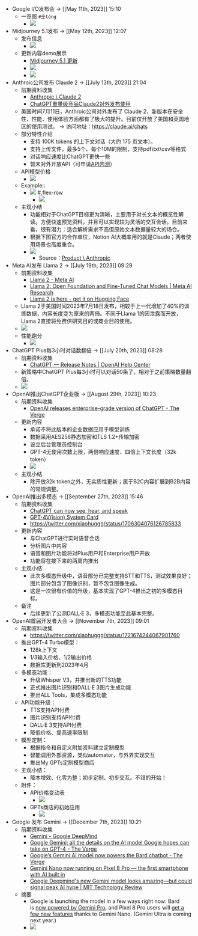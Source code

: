 - Google I/O发布会 -> [[May 11th, 2023]] 15:10
    - 一览图 `#仝tóng`
        - ![](https://firebasestorage.googleapis.com/v0/b/firescript-577a2.appspot.com/o/imgs%2Fapp%2FInsightSphere%2FysfvNlzgxq.png?alt=media&token=61de5c68-86a9-4e1c-9965-723236e1d802)
- Midjourney 5.1发布 -> [[May 12th, 2023]] 12:07
    - 发布信息
        - ![](https://firebasestorage.googleapis.com/v0/b/firescript-577a2.appspot.com/o/imgs%2Fapp%2FInsightSphere%2F6VFpSQfsr0.png?alt=media&token=6374671e-2152-4a4b-8b9d-943e8b716a39)
    - 更新内容demo展示
        - [Midjourney 5.1 更新](https://mp.weixin.qq.com/s/wxX-R6VAL3W8zEF74gVGBg)
        - ![](https://firebasestorage.googleapis.com/v0/b/firescript-577a2.appspot.com/o/imgs%2Fapp%2FInsightSphere%2FZDaDojiGev.png?alt=media&token=078ac84c-a479-413c-b6b0-ca692cc6af19)
        - ![](https://firebasestorage.googleapis.com/v0/b/firescript-577a2.appspot.com/o/imgs%2Fapp%2FInsightSphere%2FxaPdsTQXPc.png?alt=media&token=6e40a336-c872-49de-b2f1-d940009603a6)
- Anthroic公司发布 Claude 2 -> [[July 13th, 2023]] 21:04
    - 前期资料收集
        - [Anthropic \ Claude 2](https://www.anthropic.com/index/claude-2)
        - [ChatGPT重量级竞品Claude2对外发布使用](https://mp.weixin.qq.com/s/BMSkfATF4Q01dsuic9c7TA)
    - 美国时间7月11日，Anthroic公司对外发布了 Claude 2，新版本在安全性、性能、使用体验方面都有了极大的提升。目前仅开放了美国和英国地区的使用测试。 -> 访问地址：https://claude.ai/chats
    - 部分特性介绍
        - 支持 100K tokens 的上下文对话（大约 175 页文本）。
        - 支持上传文件，最多5个、每个10M的限制，支持pdf\txt\csv等格式
        - 对话响应速度比ChatGPT更快一些
        - 暂未对外开放API（可申请[API内测](https://www.anthropic.com/product)）
    - API模型价格
        - ![](https://firebasestorage.googleapis.com/v0/b/firescript-577a2.appspot.com/o/imgs%2Fapp%2FInsightSphere%2Fc7OvIX6_J2.png?alt=media&token=3128f8fe-4bc4-456e-b70e-97570697fbeb)
    - Example::
        - ![](https://firebasestorage.googleapis.com/v0/b/firescript-577a2.appspot.com/o/imgs%2Fapp%2FInsightSphere%2FZrxmIz7giF.png?alt=media&token=f61dd360-ed23-488e-ae4b-c4baf92faca9)
#.flex-row
            - ![](https://firebasestorage.googleapis.com/v0/b/firescript-577a2.appspot.com/o/imgs%2Fapp%2FInsightSphere%2FBrsDj5bObf.png?alt=media&token=1fea29eb-a75d-4e9d-b14e-9bdef711a4c5)
    - 主观小结
        - 功能相对于ChatGPT目标更为清晰，主要用于对长文本的概览性解读。方便快速预览资料，并且可以实现较为灵活的交互会话。目前来看，很有潜力：适合解析需求不高但原始文本数据量较大的场合。
        - 根据下图官方的合作单位，Notion AI大概率用的就是Claude；两者使用场景也高度重合。
        - ![](https://firebasestorage.googleapis.com/v0/b/firescript-577a2.appspot.com/o/imgs%2Fapp%2FInsightSphere%2FqAPzwTQmdQ.png?alt=media&token=d4d37820-3f32-4d72-8be7-d71ce8862b8d)
            - Source：[Product \ Anthropic](https://www.anthropic.com/product)
- Meta AI发布 Llama 2 -> [[July 19th, 2023]] 09:29
    - 前期资料收集
        - [Llama 2 - Meta AI](https://ai.meta.com/llama/)
        - [Llama 2: Open Foundation and Fine-Tuned Chat Models | Meta AI Research](https://ai.meta.com/research/publications/llama-2-open-foundation-and-fine-tuned-chat-models/)
        - [Llama 2 is here - get it on Hugging Face](https://huggingface.co/blog/llama2)
    - Llama 2于美国时间2023年7月18日发布，相较于上一代增加了40%的训练数据，内容长度变为原来的两倍。不同于Llama 1的因泄露而开放，Llama 2直接将免费供研究目的或商业目的使用。
    - ![](https://firebasestorage.googleapis.com/v0/b/firescript-577a2.appspot.com/o/imgs%2Fapp%2FInsightSphere%2FUKVGU__tYa.png?alt=media&token=dad2355d-b75c-4447-b961-80cdc8ab3ba5)
    - 性能跑分
        - ![](https://firebasestorage.googleapis.com/v0/b/firescript-577a2.appspot.com/o/imgs%2Fapp%2FInsightSphere%2FtCpA61OTBR.png?alt=media&token=1d24f0a7-42a5-4b19-9ed2-3202196aab1a)
- ChatGPT Plus每3小时对话数翻倍 -> [[July 20th, 2023]] 08:28
    - 前期资料收集
        - [ChatGPT — Release Notes | OpenAI Help Center](https://help.openai.com/en/articles/6825453-chatgpt-release-notes)
    - 新策略中ChatGPT Plus每3小时可以对话50条了，相对于之前策略数量翻倍。
    - ![](https://firebasestorage.googleapis.com/v0/b/firescript-577a2.appspot.com/o/imgs%2Fapp%2FInsightSphere%2FDl8vQCoH4d.png?alt=media&token=cfaed090-a59d-4b3e-b7be-3b6c056b0f27)
- OpenAI推出ChatGPT企业版 -> [[August 29th, 2023]] 10:23
    - 前期资料收集
        - [OpenAI releases enterprise-grade version of ChatGPT - The Verge](https://www.theverge.com/2023/8/28/23849453/openai-chatgpt-enterprise-grade-version)
    - 更新内容
        - 承诺不将此版本的企业数据应用于模型训练
        - 数据采用AES256静态加密和TLS 1.2+传输加密
        - 设立后台管理员控制台
        - GPT-4无使用次数上限，两倍响应速度、四倍上下文长度（32k token）
        - ![](https://firebasestorage.googleapis.com/v0/b/firescript-577a2.appspot.com/o/imgs%2Fapp%2FInsightSphere%2FFtRRMX7tyr.jpeg?alt=media&token=7e959150-443a-4495-8fa4-2bd8c60f9ccc)
    - 主观小结
        - 除开放32k token之外，无实质性更新；属于B2C内容扩展到B2B内容的常规调整。
- OpenAI推出多模态 -> [[September 27th, 2023]] 15:46
    - 前期资料收集
        - [ChatGPT can now see, hear, and speak](https://openai.com/blog/chatgpt-can-now-see-hear-and-speak)
        - [GPT-4V(ision) System Card](https://cdn.openai.com/papers/GPTV_System_Card.pdf)
        - https://twitter.com/xiaohuggg/status/1706304076126785833
    - 更新内容
        - 与ChatGPT进行实时语音会话
        - 分析图片中内容
        - 语音和图片功能将对Plus用户和Enterprise用户开放
        - 功能将在接下来的两周内推出
    - 主观小结
        - 此次多模态升级中，语音部分已完整支持STT和TTS，测试效果良好；图片部分包含了图像识别，暂不包含图像生成。
        - 这是一次很有价值的升级，基本实现了GPT-4推出之初的多模态目标。
    - 备注
        - 后续更新了公测DALL·E 3，多模态功能至此基本完整。
- OpenAI首届开发者大会 -> [[November 7th, 2023]] 09:01
    - 前期资料收集
        - https://twitter.com/xiaohuggg/status/1721674244067901760
    - 推出GPT-4 Turbo模型：
        - 128k上下文
        - 1/3输入价格、1/2输出价格
        - 数据库更新到2023年4月
    - 多模态功能：
        - 升级Whisper V3，并推出新的TTS功能
        - 正式推出图片识别和DALL·E 3图片生成功能
        - 推出ALL Tools，集成多模态功能
    - API功能升级：
        - TTS支持API付费
        - 图片识别支持API付费
        - DALL·E 3支持API付费
        - 降低价格、提高速率限制
    - 模型定制：
        - 根据指令和自定义附加资料建立定制模型
        - 智能调用外部资源，类似automator，与外界实现交互
        - 推出My GPTs定制模型商店
    - 主观小结：
        - 降本增效、化零为整；初步定制、初步交互。不错的开始！
    - 附件：
        - API价格变动表
            - ![](https://firebasestorage.googleapis.com/v0/b/firescript-577a2.appspot.com/o/imgs%2Fapp%2FInsightSphere%2FxHiLUUKyGy.png?alt=media&token=79305bc0-b7dc-4532-81bd-684e48af8258)
        - GPTs商店的初始应用
            - ![](https://firebasestorage.googleapis.com/v0/b/firescript-577a2.appspot.com/o/imgs%2Fapp%2FInsightSphere%2F4YI8d3aWf1.png?alt=media&token=be145e75-4899-4d40-95a2-774fae0ea2e7)
- Google 发布 Gemini -> [[December 7th, 2023]] 10:21
    - 前期资料收集
        - [Gemini - Google DeepMind](https://deepmind.google/technologies/gemini/#capabilities)
        - [Google Gemini: all the details on the AI model Google hopes can take on GPT-4 - The Verge](https://www.theverge.com/2023/12/6/23990466/google-gemini-llm-ai-model)
        - [Google’s Gemini AI model now powers the Bard chatbot - The Verge](https://www.theverge.com/2023/12/6/23989744/google-bard-gemini-model-chatbot-ai)
        - [Gemini Nano now running on Pixel 8 Pro — the first smartphone with AI built in](https://store.google.com/intl/en/ideas/articles/pixel-feature-drop-december-2023/)
        - [Google Deepmind's new Gemini model looks amazing—but could signal peak AI hype | MIT Technology Review](https://www.technologyreview.com/2023/12/06/1084471/google-deepminds-new-gemini-model-looks-amazing-but-could-signal-peak-ai-hype/)
    - 摘要
        - Google is launching the model in a few ways right now: Bard is [now powered by Gemini Pro](https://www.theverge.com/e/23753785), and Pixel 8 Pro users will [get a few new features](https://www.theverge.com/e/23753632) thanks to Gemini Nano. (Gemini Ultra is coming next year.)
        - ![](https://firebasestorage.googleapis.com/v0/b/firescript-577a2.appspot.com/o/imgs%2Fapp%2FInsightSphere%2FsyEF0BAJg7.png?alt=media&token=4098e3e5-f4c5-4055-a62c-827b10b34456)
